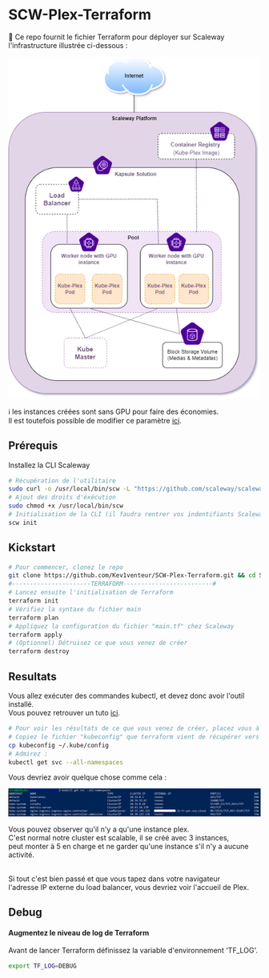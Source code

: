 # SCW-Plex-Terraform
:key: Ce repo fournit le fichier Terraform pour déployer sur Scaleway l'infrastructure illustrée ci-dessous : 

<p align="center">
  <img src="annexes/images/Infra.png?style=centerme">
</p>

:information_source: les instances créées sont sans GPU pour faire des économies.<br />
Il est toutefois possible de modifier ce paramètre [ici](main.tf#L46).

## Prérequis
Installez la CLI Scaleway
```bash
# Récupération de l'utilitaire
sudo curl -o /usr/local/bin/scw -L "https://github.com/scaleway/scaleway-cli/releases/download/v2.4.0/scw-2.4.0-linux-x86_64"
# Ajout des droits d'éxécution
sudo chmod +x /usr/local/bin/scw
# Initialisation de la CLI (il faudra rentrer vos indentifiants Scaleway)
scw init
```

## Kickstart

```BASH
# Pour commencer, clonez le repo
git clone https://github.com/Kev1venteur/SCW-Plex-Terraform.git && cd SCW-Plex-Terraform
#----------------------TERRAFORM-------------------------#
# Lancez ensuite l'initialisation de Terraform
terraform init
# Vérifiez la syntaxe du fichier main
terraform plan
# Appliquez la configuration du fichier "main.tf" chez Scaleway
terraform apply
# (Optionnel) Détruisez ce que vous venez de créer
terraform destroy
```

## Resultats

Vous allez exécuter des commandes kubectl, et devez donc avoir l'outil installé. <br />
Vous pouvez retrouver un tuto [ici](https://kubernetes.io/docs/tasks/tools/install-kubectl-linux/).
```BASH
# Pour voir les résultats de ce que vous venez de créer, placez vous à la racine du repo.
# Copiez le fichier "kubeconfig" que terraform vient de récupérer vers "~/.kube/config" :
cp kubeconfig ~/.kube/config
# Admirez :
kubectl get svc --all-namespaces
```
Vous devriez avoir quelque chose comme cela :
<p align="center">
  <img src="annexes/images/svc-results.png?style=centerme">
</p>
Vous pouvez observer qu'il n'y a qu'une instance plex.<br />
C'est normal notre cluster est scalable, il se créé avec 3 instances,<br />
peut monter à 5 en charge et ne garder qu'une instance s'il n'y a aucune activité.<br /><br />

Si tout c'est bien passé et que vous tapez dans votre navigateur<br />
l'adresse IP externe du load balancer, vous devriez voir l'accueil de Plex.<br />

## Debug

#### Augmentez le niveau de log de Terraform

Avant de lancer Terraform définissez la variable d'environnement 'TF_LOG'.

```bash
export TF_LOG=DEBUG
```

